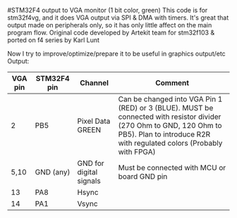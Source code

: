 #STM32F4 output to VGA monitor (1 bit color, green)
This code is for stm32f4vg, and it does VGA output via SPI & DMA with timers. It's great that output made on peripherals only, so it has only little affect on the main program flow.
Original code developed by Artekit team for stm32f103 & ported on f4 series by Karl Lunt

Now I try to improve/optimize/prepare it to be useful in graphics output/etc
Output:

|VGA pin | STM32F4 pin  |  Channel                 | Comment
|--------|--------------|--------------------------|----
|   2    |   PB5        |  Pixel Data GREEN        | Can be changed into VGA Pin 1 (RED) or 3 (BLUE). MUST be connected with resistor divider (270 Ohm to GND, 120 Ohm to PB5). Plan to introduce R2R with regulated colors (Probably with FPGA)
| 5,10   |   GND (any)  |  GND for digital signals | Must be connected with MCU or board GND pin
|  13    |   PA8        |  Hsync                   |
|  14    |   PA1        |  Vsync                   |
   


